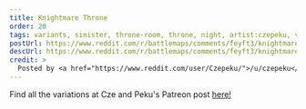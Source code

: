 ```yaml
---
title: Knightmare Throne
order: 20
tags: variants, sinister, throne-room, throne, night, artist:czepeku, variant-of:czepeku-royal-throne-room
postUrl: https://www.reddit.com/r/battlemaps/comments/feyft3/knightmare_throne_17x48/
descUrl: https://www.reddit.com/r/battlemaps/comments/feyft3/knightmare_throne_17x48/fjt2rb7/
credit: >
  Posted by <a href="https://www.reddit.com/user/Czepeku/">/u/czepeku</a> to <a href="https://www.reddit.com/r/battlemaps/">/r/battlemaps</a> in Mar, 2020. <br/> Please support the artist on <a href="https://www.patreon.com/czepeku/posts">Patreon</a> and <a href="https://marketplace.roll20.net/browse/publisher/327/czepeku">Roll20</a>, as well as follow them on <a href="https://twitter.com/czepeku">Twitter</a>, <a href="https://www.artstation.com/czepeku">ArtStation</a>
---
```

Find all the variations at Cze and Peku's Patreon post <a href="https://www.patreon.com/posts/royal-throne-32326348" title="Royal Throne Room by Czepeku on Patreon">here!</a>
